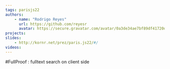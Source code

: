 ```yaml
---
tags: parisjs22
authors:
    - name: "Rodrigo Reyes"
      url: https://github.com/reyesr
      avatar: https://secure.gravatar.com/avatar/0a3de34ae7bf89df41720dbda1bd8915?s=420&d=https://a248.e.akamai.net/assets.github.com%2Fimages%2Fgravatars%2Fgravatar-user-420.png
projects:
slides:
    - http://kornr.net/prez/paris.js22/#/
videos:
---
```

#FullProof : fulltext search on client side
